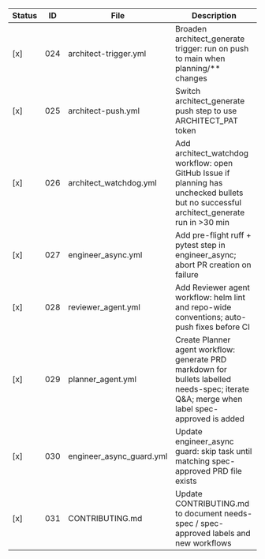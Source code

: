 | Status | ID  | File                                | Description                                                                                     |
|--------|-----|-------------------------------------|-------------------------------------------------------------------------------------------------|
| [x]   | 024 | architect-trigger.yml               | Broaden architect_generate trigger: run on push to main when planning/** changes                |
| [x]   | 025 | architect-push.yml                  | Switch architect_generate push step to use ARCHITECT_PAT token                                  |
| [x]   | 026 | architect_watchdog.yml              | Add architect_watchdog workflow: open GitHub Issue if planning has unchecked bullets but no successful architect_generate run in >30 min |
| [x]   | 027 | engineer_async.yml                  | Add pre-flight ruff + pytest step in engineer_async; abort PR creation on failure               |
| [x]   | 028 | reviewer_agent.yml                  | Add Reviewer agent workflow: helm lint and repo-wide conventions; auto-push fixes before CI     |
| [x]   | 029 | planner_agent.yml                   | Create Planner agent workflow: generate PRD markdown for bullets labelled needs-spec; iterate Q&A; merge when label spec-approved is added |
| [x]   | 030 | engineer_async_guard.yml            | Update engineer_async guard: skip task until matching spec-approved PRD file exists             |
| [x]   | 031 | CONTRIBUTING.md                     | Update CONTRIBUTING.md to document needs-spec / spec-approved labels and new workflows          |
